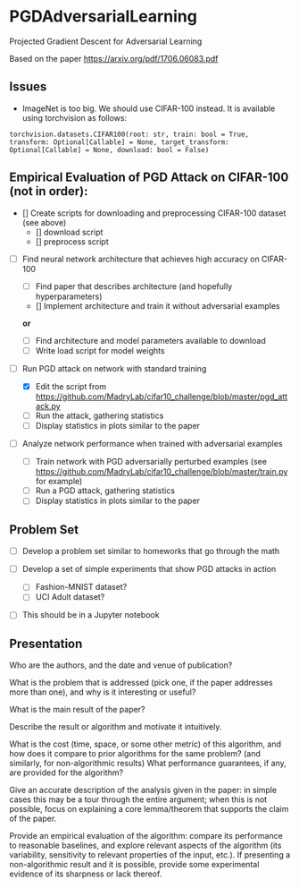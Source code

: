 # PGDAdversarialLearning
Projected Gradient Descent for Adversarial Learning

Based on the paper https://arxiv.org/pdf/1706.06083.pdf

## Issues
- ImageNet is too big. We should use CIFAR-100 instead. It is available using torchvision as follows:
```python3
torchvision.datasets.CIFAR100(root: str, train: bool = True, transform: Optional[Callable] = None, target_transform: Optional[Callable] = None, download: bool = False)
```

## Empirical Evaluation of PGD Attack on CIFAR-100 (not in order):
- [] Create scripts for downloading and preprocessing CIFAR-100 dataset (see above)
    - [] download script
    - [] preprocess script
- [ ] Find neural network architecture that achieves high accuracy on CIFAR-100
    - [ ] Find paper that describes architecture (and hopefully hyperparameters)
    - [] Implement architecture and train it without adversarial examples
    
    **or**
    
    - [ ] Find architecture and model parameters available to download
    - [ ] Write load script for model weights
- [ ] Run PGD attack on network with standard training
    - [x] Edit the script from https://github.com/MadryLab/cifar10_challenge/blob/master/pgd_attack.py
    - [ ] Run the attack, gathering statistics
    - [ ] Display statistics in plots similar to the paper
- [ ] Analyze network performance when trained with adversarial examples
    - [ ] Train network with PGD adversarially perturbed examples (see https://github.com/MadryLab/cifar10_challenge/blob/master/train.py for example)
    - [ ] Run a PGD attack, gathering statistics
    - [ ] Display statistics in plots similar to the paper

## Problem Set
- [ ] Develop a problem set similar to homeworks that go through the math
- [ ] Develop a set of simple experiments that show PGD attacks in action
    - [ ] Fashion-MNIST dataset?
    - [ ] UCI Adult dataset?
- [ ] This should be in a Jupyter notebook


## Presentation
Who are the authors, and the date and venue of publication?

What is the problem that is addressed (pick one, if the paper addresses more than one), and why is it interesting or useful?

What is the main result of the paper?

Describe the result or algorithm and motivate it intuitively.

What is the cost (time, space, or some other metric) of this algorithm, and how does it compare to prior algorithms for the same problem? (and similarly, for non-algorithmic results)
What performance guarantees, if any, are provided for the algorithm?

Give an accurate description of the analysis given in the paper: in simple cases this may be a tour through the entire argument; when this is not possible, focus on explaining a core lemma/theorem that supports the claim of the paper.

Provide an empirical evaluation of the algorithm: compare its performance to reasonable baselines, and explore relevant aspects of the algorithm (its variability, sensitivity to relevant properties of the input, etc.). If presenting a non-algorithmic result and it is possible, provide some experimental evidence of its sharpness or lack thereof.

